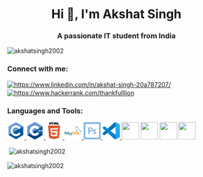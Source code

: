 <h1 align="center">Hi 👋, I'm Akshat Singh</h1>
<h3 align="center">A passionate IT student from India</h3>

<p align="left"> <img src="https://komarev.com/ghpvc/?username=akshatsingh2002&label=Profile%20views&color=0e75b6&style=flat" alt="akshatsingh2002" /> </p>

<h3 align="left">Connect with me:</h3>
<p align="left">
<a href="https://linkedin.com/in/https://www.linkedin.com/in/akshat-singh-20a787207/" target="blank"><img align="center" src="https://raw.githubusercontent.com/rahuldkjain/github-profile-readme-generator/master/src/images/icons/Social/linked-in-alt.svg" alt="https://www.linkedin.com/in/akshat-singh-20a787207/" height="30" width="40" /></a>
<a href="https://www.hackerrank.com/https://www.hackerrank.com/thankfulllion" target="blank"><img align="center" src="https://raw.githubusercontent.com/rahuldkjain/github-profile-readme-generator/master/src/images/icons/Social/hackerrank.svg" alt="https://www.hackerrank.com/thankfulllion" height="30" width="40" /></a>
</p>

<h3 align="left">Languages and Tools:</h3>
<p align="left"> <a href="https://www.cprogramming.com/" target="_blank" rel="noreferrer"> <img src="https://raw.githubusercontent.com/devicons/devicon/master/icons/c/c-original.svg" alt="c" width="40" height="40"/> </a> <a href="https://www.w3schools.com/cpp/" target="_blank" rel="noreferrer"> <img src="https://raw.githubusercontent.com/devicons/devicon/master/icons/cplusplus/cplusplus-original.svg" alt="cplusplus" width="40" height="40"/> </a> <a href="https://www.w3.org/html/" target="_blank" rel="noreferrer"> <img src="https://raw.githubusercontent.com/devicons/devicon/master/icons/html5/html5-original-wordmark.svg" alt="html5" width="40" height="40"/> </a> <a href="https://www.mysql.com/" target="_blank" rel="noreferrer"> <img src="https://raw.githubusercontent.com/devicons/devicon/master/icons/mysql/mysql-original-wordmark.svg" alt="mysql" width="40" height="40"/> </a> <a href="https://www.photoshop.com/en" target="_blank" rel="noreferrer"> <img src="https://raw.githubusercontent.com/devicons/devicon/master/icons/photoshop/photoshop-line.svg" alt="photoshop" width="40" height="40"/> </a>  <a href="https://code.visualstudio.com/" target="_blank"> <img src="https://raw.githubusercontent.com/devicons/devicon/9f4f5cdb393299a81125eb5127929ea7bfe42889/icons/vscode/vscode-original.svg" alt="vscode" width="40" height="40"/> </a><img src="https://upload.wikimedia.org/wikipedia/commons/thumb/c/c3/Python-logo-notext.svg/800px-Python-logo-notext.svg.png" width="40" height ="40">
<img src="https://www.computerhope.com/jargon/j/javascript.png" height="40" width="40">
<img src="https://www.djangoproject.com/m/img/logos/django-logo-negative.png" height="40" width="40">
<img src="https://www.docker.com/wp-content/uploads/2022/05/Docker_Temporary_Image_Google_Blue_1080x1080_v1.png" height="40" width="40">
</</p>
<p>&nbsp;<img align="center" src="https://github-readme-stats.vercel.app/api?username=akshatsingh2002&show_icons=true&locale=en&theme=tokyonight" alt="akshatsingh2002" /></p>

<p><img align="center" src="https://github-readme-streak-stats.herokuapp.com/?user=akshatsingh2002&theme=tokyonight" alt="akshatsingh2002" /></p>

